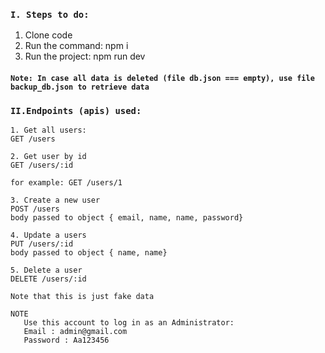 ### `I. Steps to do:`
1. Clone code
2. Run the command: npm i
3. Run the project: npm run dev

#### `Note: In case all data is deleted (file db.json === empty), use file backup_db.json to retrieve data`

### `II.Endpoints (apis) used:`
 ```
1. Get all users:
GET /users

2. Get user by id
GET /users/:id

for example: GET /users/1

3. Create a new user
POST /users
body passed to object { email, name, name, password}

4. Update a users
PUT /users/:id
body passed to object { name, name}

5. Delete a user
DELETE /users/:id

Note that this is just fake data

NOTE 
    Use this account to log in as an Administrator:
    Email : admin@gmail.com
    Password : Aa123456
```

